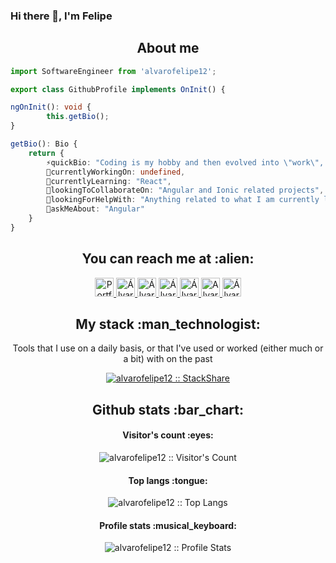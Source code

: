 ### Hi there 👋, I'm Felipe

<h2 align="center">About me</h2>

```typescript
import SoftwareEngineer from 'alvarofelipe12';

export class GithubProfile implements OnInit() {

ngOnInit(): void {
        this.getBio();
}

getBio(): Bio {
	return {
		⚡quickBio: "Coding is my hobby and then evolved into \"work\", bike enthusiast, love travels and metalhead with some carranga roots",
		🔭currentlyWorkingOn: undefined,
		🌱currentlyLearning: "React",
		👯lookingToCollaborateOn: "Angular and Ionic related projects",
		🤔lookingForHelpWith: "Anything related to what I am currently learning xD",
		💬askMeAbout: "Angular"
	}
}
```

<h2 align="center">You can reach me at :alien:</h2>

<p align="center">
  <a href="https://alvarofelipe12.github.io/portfolio/" target="_blank">
    <img src="https://alvarofelipe12.github.io/portfolio/assets/images/logo.png" title="Portfolio" alt="Portfolio" height="30" width="30">
  </a>

  <a href="https://www.linkedin.com/in/afgarciam/" target="_blank">
    <img src="https://www.vectorlogo.zone/logos/linkedin/linkedin-icon.svg" title="Álvaro Felipe García Méndez's LinkedIn Profile" alt="Álvaro Felipe García Méndez's LinkedIn Profile" height="30" width="30">
  </a>

  <a href="https://stackoverflow.com/users/5360905/takatalvi" target="_blank">
    <img src="https://www.vectorlogo.zone/logos/stackoverflow/stackoverflow-icon.svg" title="Álvaro Felipe García Méndez's Stack Overflow Profile" alt="Álvaro Felipe García Méndez's Stack Overflow Profile" height="30" width="30">
  </a>

  <a href="https://stackexchange.com/users/6991951/takatalvi" target="_blank">
    <img src="https://www.vectorlogo.zone/logos/stackexchange/stackexchange-icon.svg" title="Álvaro Felipe García Méndez's Stack Exchange Profile" alt="Álvaro Felipe García Méndez's Stack Exchange Profile" height="30" width="30">
  </a>
  
  <a href="https://medium.com/@alvarofelipe12" target="_blank">
    <img src="https://www.vectorlogo.zone/logos/medium/medium-tile.svg" title="Álvaro Felipe García Méndez's Medium Profile" alt="Álvaro Felipe García Méndez's Medium Profile" height="30" width="30">
  </a>

  <a href="https://dev.to/alvarofelipe12" target="_blank">
    <img src="https://d2fltix0v2e0sb.cloudfront.net/dev-badge.svg" title="Alvaro Felipe García Méndez's DEV Community Profile" alt="Alvaro Felipe García Méndez's DEV Community Profile" height="30" width="30">
  </a>
  
  <a href="https://www.youtube.com/channel/UCx642a6zMGyCvICGP6YwHfA" target="_blank">
    <img src="https://www.vectorlogo.zone/logos/youtube/youtube-icon.svg" title="Álvaro Felipe García Méndez's YouTube Channel" alt="Álvaro Felipe García Méndez's YouTube Channel" height="30" width="30">
  </a>
</p>

<h2 align="center">My stack :man_technologist:</h2>

<p align="center">Tools that I use on a daily basis, or that I've used or worked (either much or a bit) with on the past</p>
<p align="center">
  <a href="https://stackshare.io/alvarofelipe12/my-stack">
    <img src="http://img.shields.io/badge/tech-stack-0690fa.svg?style=flat" alt="alvarofelipe12 :: StackShare" />
  </a>
</p>

<h2 align="center">Github stats :bar_chart:</h2>

<h4 align="center">Visitor's count :eyes:</h4>

<p align="center"><img src="https://profile-counter.glitch.me/{alvarofelipe12}/count.svg" alt="alvarofelipe12 :: Visitor's Count" /></p>

<h4 align="center">Top langs :tongue:</h4>

<p align="center"><img src="https://github-readme-stats.vercel.app/api/top-langs/?username=alvarofelipe12&langs_count=10&theme=tokyonight&layout=compact" alt="alvarofelipe12 :: Top Langs" /></p>

<h4 align="center">Profile stats :musical_keyboard:</h4>

<p align="center"><img src="https://github-readme-stats.vercel.app/api?username=alvarofelipe12&show_icons=true&theme=synthwave" alt="alvarofelipe12 :: Profile Stats" /></p>
